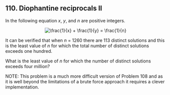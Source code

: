 ## 110. Diophantine reciprocals II

In the following equation <var>x</var>, <var>y</var>, and <var>n</var> are positive integers.

<p align="center">
  <img
    src="https://latex.codecogs.com/svg.image?%5Cfrac%7B1%7D%7Bx%7D%20&plus;%20%5Cfrac%7B1%7D%7By%7D%20=%20%5Cfrac%7B1%7D%7Bn%7D"
    alt="\frac{1}{x} + \frac{1}{y} = \frac{1}{n}"
  >
</p>

It can be verified that when <var>n</var> = 1260 there are 113 distinct solutions and this is the least value of <var>n</var> for which the total number of distinct solutions exceeds one hundred.

What is the least value of <var>n</var> for which the number of distinct solutions exceeds four million?

NOTE: This problem is a much more difficult version of Problem 108 and as it is well beyond the limitations of a brute force approach it requires a clever implementation.
